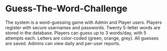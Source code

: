 # Guess-The-Word-Challenge
The system is a word-guessing game with Admin and Player users. Players register with secure usernames and passwords. Twenty 5-letter words are stored in the database. Players can guess up to 3 words/day, with 5 attempts each. Letters are color-coded (green, orange, grey). All guesses are saved. Admins can view daily and per-user reports.
